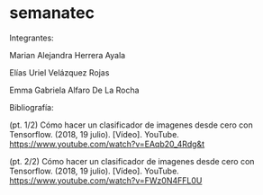 # semanatec


Integrantes:

Marian Alejandra Herrera Ayala

Elías Uriel Velázquez Rojas

Emma Gabriela Alfaro De La Rocha


Bibliografía:

(pt. 1/2) Cómo hacer un clasificador de imagenes desde cero con Tensorflow. (2018, 19 julio). [Vídeo]. YouTube. https://www.youtube.com/watch?v=EAqb20_4Rdg&t

(pt. 2/2) Cómo hacer un clasificador de imagenes desde cero con Tensorflow. (2018, 19 julio). [Vídeo]. YouTube. https://www.youtube.com/watch?v=FWz0N4FFL0U
